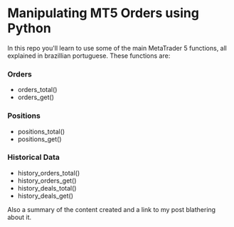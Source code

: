 # Manipulating MT5 Orders using Python
In this repo you'll learn to use some of the main MetaTrader 5 functions, all explained in brazillian portuguese. These functions are:
### Orders
- orders_total()
- orders_get()
### Positions
- positions_total()
- positions_get()
### Historical Data
- history_orders_total()
- history_orders_get()
- history_deals_total()
- history_deals_get()

Also a summary of the content created and a link to my post blathering about it.
